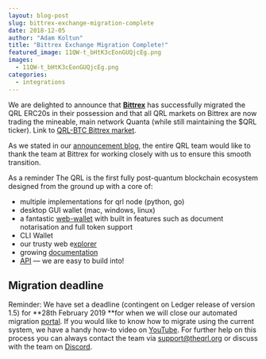 ```yaml
---
layout: blog-post
slug: bittrex-exchange-migration-complete
date: 2018-12-05
author: "Adam Koltun"
title: "Bittrex Exchange Migration Complete!"
featured_image: 11QW-t_bHtK3cEonGUQjcEg.png
images:
  - 11QW-t_bHtK3cEonGUQjcEg.png
categories:
  - integrations
---
```


We are delighted to announce that **[Bittrex](https://bittrex.com)** has successfully migrated the QRL ERC20s in their possession and that all QRL markets on Bittrex are now trading the mineable, main network Quanta (while still maintaining the $QRL ticker). Link to [QRL-BTC Bittrex market](https://bittrex.com/Market/Index?MarketName=BTC-QRL).

As we stated in our [announcement blog](/blog/bittrex-exchange-migration-proper-liquidity-secured-for-the-qrl), the entire QRL team would like to thank the team at Bittrex for working closely with us to ensure this smooth transition.

As a reminder The QRL is the first fully post-quantum blockchain ecosystem designed from the ground up with a core of:

* multiple implementations for qrl node (python, go)
* desktop GUI wallet (mac, windows, linux)
* a fantastic [web-wallet](https://wallet.theqrl.org/) with built in features such as document notarisation and full token support
* CLI Wallet
* our trusty web e[xplorer](https://explorer.theqrl.org/)
* growing [documentation](https://docs.theqrl.org)
* [API](https://api.theqrl.org) — we are easy to build into!

## Migration deadline

Reminder: We have set a deadline (contingent on Ledger release of version 1.5) for **28th February 2019 **for when we will close our automated migration [portal](http://migration.theqrl.org). If you would like to know how to migrate using the current system, we have a handy how-to video on [YouTube](https://www.youtube.com/watch?v=3YxjMZGxm7A). For further help on this process you can always contact the team via [support@theqrl.org](http://support@theqrl.org) or discuss with the team on [Discord](/discord).